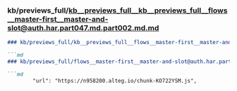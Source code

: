 ### kb/previews_full/kb__previews_full__kb__previews_full__flows__master-first__master-and-slot@auth.har.part047.md.part002.md.md

```md
### kb/previews_full/kb__previews_full__flows__master-first__master-and-slot@auth.har.part047.md.part002.md

```md
### kb/previews_full/flows__master-first__master-and-slot@auth.har.part047.md (part 002)

```md
        "url": "https://n958200.alteg.io/chunk-KO722YSM.js",
       
```

```

```

```
